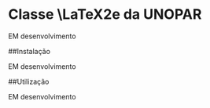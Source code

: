 # Classe \LaTeX2e da UNOPAR
EM desenvolvimento

##Instalação

EM desenvolvimento

##Utilização

EM desenvolvimento

